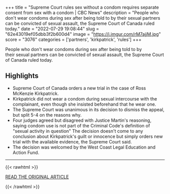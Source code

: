 +++
title = "Supreme Court rules sex without a condom requires separate consent from sex with a condom | CBC News"
description = "People who don't wear condoms during sex after being told to by their sexual partners can be convicted of sexual assault, the Supreme Court of Canada ruled today."
date = "2022-07-29 19:08:44"
slug = "62e43019ef05dbb3f2b600d4"
image = "https://i.imgur.com/rM7ajjM.jpg"
score = "3076"
categories = ['partners', 'kirkpatrick', 'rules']
+++

People who don't wear condoms during sex after being told to by their sexual partners can be convicted of sexual assault, the Supreme Court of Canada ruled today.

## Highlights

- Supreme Court of Canada orders a new trial in the case of Ross McKenzie Kirkpatrick.
- Kirkpatrick did not wear a condom during sexual intercourse with the complainant, even though she insisted beforehand that he wear one.
- The Supreme Court was unanimous in its decision to dismiss the appeal, but split 5-4 on the reasons why.
- Four judges agreed but disagreed with Justice Martin's reasoning, saying condom use is not part of the Criminal Code's definition of "sexual activity in question" The decision doesn't come to any conclusion about Kirkpatrick's guilt or innocence but simply orders new trial with the available evidence, the Supreme Court said.
- The decision was welcomed by the West Coast Legal Education and Action Fund.

---

{{< rawhtml >}}
  <p class="article-category">
    <a target="_blank" href="https://www.cbc.ca/news/politics/scc-condom-use-case-decision-1.6535127">READ THE ORIGINAL ARTICLE</a>
  </p>
{{< /rawhtml >}}
